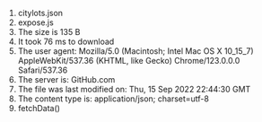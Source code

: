1. citylots.json
2. expose.js
3. The size is 135 B
4. It took 76 ms to download
5. The user agent: Mozilla/5.0 (Macintosh; Intel Mac OS X 10_15_7) AppleWebKit/537.36 (KHTML, like Gecko) Chrome/123.0.0.0 Safari/537.36
6. The server is: GitHub.com
7. The file was last modified on: Thu, 15 Sep 2022 22:44:30 GMT
8. The content type is: application/json; charset=utf-8
9. fetchData()
